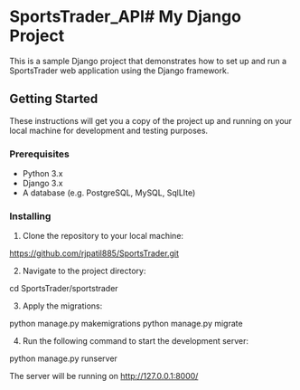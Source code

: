 # SportsTrader_API# My Django Project

This is a sample Django project that demonstrates how to set up and run a SportsTrader web application using the Django framework.

## Getting Started

These instructions will get you a copy of the project up and running on your local machine for development and testing purposes.

### Prerequisites

- Python 3.x
- Django 3.x
- A database (e.g. PostgreSQL, MySQL, SqlLIte)

### Installing

1. Clone the repository to your local machine:

https://github.com/rjpatil885/SportsTrader.git

2. Navigate to the project directory:

cd SportsTrader/sportstrader

3. Apply the migrations:

python manage.py makemigrations
python manage.py migrate

4. Run the following command to start the development server:

python manage.py runserver

The server will be running on http://127.0.0.1:8000/
